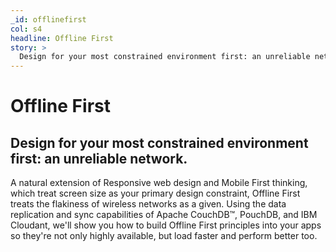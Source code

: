 ```yaml
---
_id: offlinefirst
col: s4
headline: Offline First
story: >
  Design for your most constrained environment first: an unreliable network.
---
```


# Offline First

## Design for your most constrained environment first&colon; an unreliable network.

A natural extension of Responsive web design and Mobile First thinking, which treat
screen size as your primary design constraint, Offline First treats the flakiness of
wireless networks as a given. Using the data replication and sync capabilities of Apache
CouchDB&#8482;, PouchDB, and IBM Cloudant, we'll show you how to build Offline First
principles into your apps so they're not only highly available, but load faster and
perform better too.

